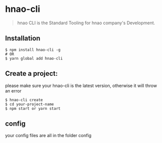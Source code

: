 # hnao-cli 

> hnao CLI is the Standard Tooling for hnao company's Development.

## Installation

```
$ npm install hnao-cli -g
# OR
$ yarn global add hnao-cli
```

## Create a project:

please make sure your hnao-cli is the latest version, otherwise it will throw an error

```
$ hnao-cli create
$ cd your-project-name
$ npm start or yarn start
```


## config

your config files are all in the folder config

